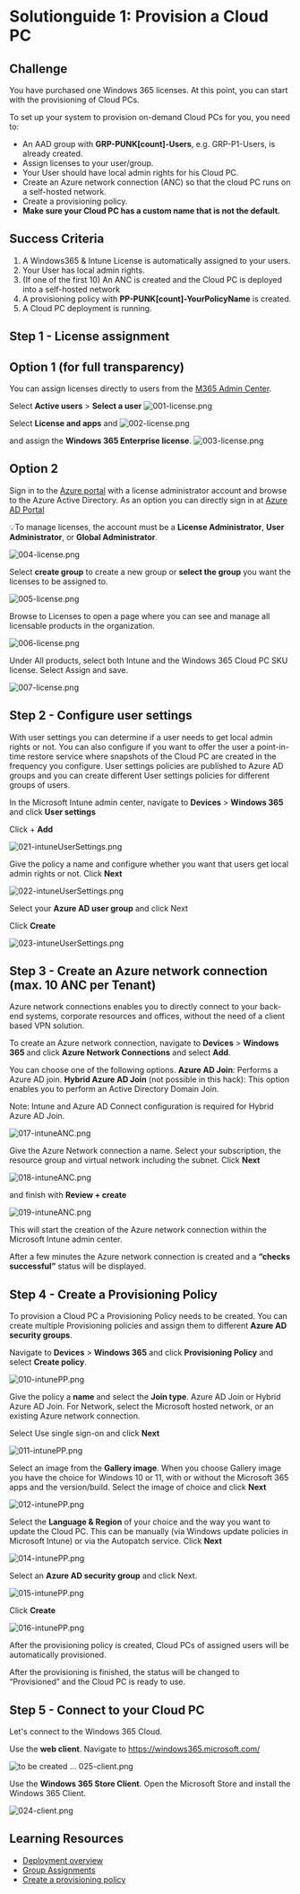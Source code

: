 # Solutionguide 1: Provision a Cloud PC

## Challenge

You have purchased one Windows 365 licenses. At this point, you can start with the provisioning of Cloud PCs.

To set up your system to provision on-demand Cloud PCs for you, you need to:

- An AAD group with **GRP-PUNK[count]-Users**, e.g. GRP-P1-Users, is already created.
- Assign licenses to your user/group.
- Your User should have local admin rights for his Cloud PC.
- Create an Azure network connection (ANC) so that the cloud PC runs on a self-hosted network.
- Create a provisioning policy.
- **Make sure your Cloud PC has a custom name that is not the default.**

## Success Criteria
1.  A Windows365 & Intune License is automatically assigned to your users.
2.  Your User has local admin rights.
3.  (If one of the first 10) An ANC is created and the Cloud PC is deployed into a self-hosted network
4.  A provisioning policy with **PP-PUNK[count]-YourPolicyName** is created.
5.  A Cloud PC deployment is running.

## Step 1 - License assignment
## Option 1 (for full transparency)

You can assign licenses directly to users from the [M365 Admin Center](https://admin.microsoft.com).

Select **Active users** > **Select a user**
![001-license.png](../../Images/SolutionGuide/001-license.png)

Select **License and apps** and 
![002-license.png](../../Images/SolutionGuide/002-license.png)

and assign the **Windows 365 Enterprise license**.
![003-license.png](../../Images/SolutionGuide/003-license.png)

## Option 2 

Sign in to the [Azure portal](https://portal.azure.com) with a license administrator account and browse to the Azure Active Directory. As an option you can directly sign in at [Azure AD Portal](https://aad.portal.azure.com)

💡To manage licenses, the account must be a **License Administrator**, **User Administrator**, or **Global Administrator**.

![004-license.png](../../Images/SolutionGuide/004-license.png)

Select **create group** to create a new group or **select the group** you want the licenses to be assigned to. 

![005-license.png](../../Images/SolutionGuide/005-license.png)

Browse to Licenses to open a page where you can see and manage all licensable products in the organization.

![006-license.png](../../Images/SolutionGuide/006-license.png)

Under All products, select both Intune and the Windows 365 Cloud PC SKU license. Select Assign and save.

![007-license.png](../../Images/SolutionGuide/007-license.png)

## Step 2 - Configure user settings

With user settings you can determine if a user needs to get local admin rights or not. You can also configure if you want to offer the user a point-in-time restore service where snapshots of the Cloud PC are created in the frequency you configure. User settings policies are published to Azure AD groups and you can create different User settings policies for different groups of users.

In the Microsoft Intune admin center, navigate to **Devices** > **Windows 365** and click **User settings**

Click + **Add**

![021-intuneUserSettings.png](../../Images/SolutionGuide/021-intuneUserSettings.png)

Give the policy a name and configure whether you want that users get local admin rights or not. 
Click **Next**

![022-intuneUserSettings.png](../../Images/SolutionGuide/022-intuneUserSettings.png)

Select your **Azure AD user group** and click Next

Click **Create**

![023-intuneUserSettings.png](../../Images/SolutionGuide/023-intuneUserSettings.png)

## Step 3 - Create an Azure network connection (max. 10 ANC per Tenant)

Azure network connections enables you to directly connect to your back-end systems, corporate resources and offices, without the need of a client based VPN solution.

To create an Azure network connection, navigate to **Devices** > **Windows 365** and click **Azure Network Connections** and select **Add**.

You can choose one of the following options.
**Azure AD Join**: Performs a Azure AD join.
**Hybrid Azure AD Join** (not possible in this hack): This option enables you to perform an Active Directory Domain Join. 

Note: Intune and Azure AD Connect configuration is required for Hybrid Azure AD Join.

![017-intuneANC.png](../../Images/SolutionGuide/017-intuneANC.png)

Give the Azure Network connection a name. Select your subscription, the resource group and virtual network including the subnet.
Click **Next**

![018-intuneANC.png](../../Images/SolutionGuide/018-intuneANC.png)

and finish with **Review + create**

![019-intuneANC.png](../../Images/SolutionGuide/019-intuneANC.png)

This will start the creation of the Azure network connection within the Microsoft Intune admin center.

After a few minutes the Azure network connection is created and a **“checks successful”** status will be displayed.

## Step 4 - Create a Provisioning Policy

To provision a Cloud PC a Provisioning Policy needs to be created. You can create multiple Provisioning policies and assign them to different **Azure AD security groups**.

Navigate to **Devices** > **Windows 365** and click **Provisioning Policy** and select **Create policy**.

![010-intunePP.png](../../Images/SolutionGuide/010-intunePP.png)

Give the policy a **name** and select the **Join type**. Azure AD Join or Hybrid Azure AD Join. For Network, select the Microsoft hosted network, or an existing Azure network connection.

Select Use single sign-on and click **Next**

![011-intunePP.png](../../Images/SolutionGuide/011-intunePP.png)

Select an image from the **Gallery image**. When you choose Gallery image you have the choice for Windows 10 or 11, with or without the Microsoft 365 apps and the version/build.
Select the image of choice and click **Next**

![012-intunePP.png](../../Images/SolutionGuide/013-intunePP.png)

Select the **Language & Region** of your choice and the way you want to update the Cloud PC. This can be manually (via Windows update policies in Microsoft Intune) or via the Autopatch service.
Click **Next**

![014-intunePP.png](../../Images/SolutionGuide/014-intunePP.png)


Select an **Azure AD security group** and click Next.

![015-intunePP.png](../../Images/SolutionGuide/015-intunePP.png)

Click **Create**

![016-intunePP.png](../../Images/SolutionGuide/016-intunePP.png)

After the provisioning policy is created, Cloud PCs of assigned users will be automatically provisioned. 

After the provisioning is finished, the status will be changed to “Provisioned” and the Cloud PC is ready to use.

## Step 5 - Connect to your Cloud PC

Let's connect to the Windows 365 Cloud.

Use the **web client**. Navigate to  https://windows365.microsoft.com/

![to be created ... 025-client.png](../../Images/SolutionGuide/024-client.png)

Use the **Windows 365 Store Client**. Open the Microsoft Store and install the Windows 365 Client. 

![024-client.png](../../Images/SolutionGuide/025-client.png)


## Learning Resources
- [Deployment overview](https://learn.microsoft.com/en-us/windows-365/enterprise/deployment-overview)
- [Group Assignments](https://learn.microsoft.com/en-us/azure/active-directory/enterprise-users/licensing-groups-assign)
- [Create a provisioning policy](https://learn.microsoft.com/en-us/windows-365/enterprise/create-provisioning-policy)
